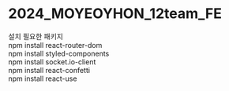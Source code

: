 # 2024_MOYEOYHON_12team_FE

설치 필요한 패키지 <br/>
npm install react-router-dom <br/>
npm install styled-components <br/>
npm install socket.io-client <br/>
npm install react-confetti  <br/>
npm install react-use  <br/>

